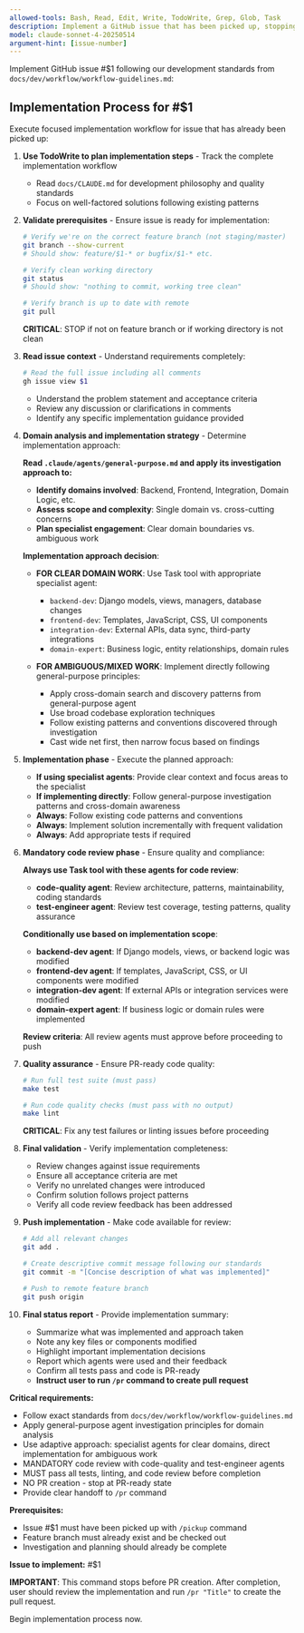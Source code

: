 ```yaml
---
allowed-tools: Bash, Read, Edit, Write, TodoWrite, Grep, Glob, Task
description: Implement a GitHub issue that has been picked up, stopping at PR-ready state
model: claude-sonnet-4-20250514
argument-hint: [issue-number]
---
```


Implement GitHub issue #$1 following our development standards from `docs/dev/workflow/workflow-guidelines.md`:

## Implementation Process for #$1

Execute focused implementation workflow for issue that has already been picked up:

1. **Use TodoWrite to plan implementation steps** - Track the complete implementation workflow
   - Read `docs/CLAUDE.md` for development philosophy and quality standards
   - Focus on well-factored solutions following existing patterns

2. **Validate prerequisites** - Ensure issue is ready for implementation:
   ```bash
   # Verify we're on the correct feature branch (not staging/master)
   git branch --show-current
   # Should show: feature/$1-* or bugfix/$1-* etc.

   # Verify clean working directory
   git status
   # Should show: "nothing to commit, working tree clean"

   # Verify branch is up to date with remote
   git pull
   ```
   **CRITICAL**: STOP if not on feature branch or if working directory is not clean

3. **Read issue context** - Understand requirements completely:
   ```bash
   # Read the full issue including all comments
   gh issue view $1
   ```
   - Understand the problem statement and acceptance criteria
   - Review any discussion or clarifications in comments
   - Identify any specific implementation guidance provided

4. **Domain analysis and implementation strategy** - Determine implementation approach:

   **Read `.claude/agents/general-purpose.md` and apply its investigation approach to:**
   - **Identify domains involved**: Backend, Frontend, Integration, Domain Logic, etc.
   - **Assess scope and complexity**: Single domain vs. cross-cutting concerns
   - **Plan specialist engagement**: Clear domain boundaries vs. ambiguous work

   **Implementation approach decision**:
   - **FOR CLEAR DOMAIN WORK**: Use Task tool with appropriate specialist agent:
     - `backend-dev`: Django models, views, managers, database changes
     - `frontend-dev`: Templates, JavaScript, CSS, UI components
     - `integration-dev`: External APIs, data sync, third-party integrations
     - `domain-expert`: Business logic, entity relationships, domain rules

   - **FOR AMBIGUOUS/MIXED WORK**: Implement directly following general-purpose principles:
     - Apply cross-domain search and discovery patterns from general-purpose agent
     - Use broad codebase exploration techniques
     - Follow existing patterns and conventions discovered through investigation
     - Cast wide net first, then narrow focus based on findings

5. **Implementation phase** - Execute the planned approach:
   - **If using specialist agents**: Provide clear context and focus areas to the specialist
   - **If implementing directly**: Follow general-purpose investigation patterns and cross-domain awareness
   - **Always**: Follow existing code patterns and conventions
   - **Always**: Implement solution incrementally with frequent validation
   - **Always**: Add appropriate tests if required

6. **Mandatory code review phase** - Ensure quality and compliance:

   **Always use Task tool with these agents for code review**:
   - **code-quality agent**: Review architecture, patterns, maintainability, coding standards
   - **test-engineer agent**: Review test coverage, testing patterns, quality assurance

   **Conditionally use based on implementation scope**:
   - **backend-dev agent**: If Django models, views, or backend logic was modified
   - **frontend-dev agent**: If templates, JavaScript, CSS, or UI components were modified
   - **integration-dev agent**: If external APIs or integration services were modified
   - **domain-expert agent**: If business logic or domain rules were implemented

   **Review criteria**: All review agents must approve before proceeding to push

7. **Quality assurance** - Ensure PR-ready code quality:
   ```bash
   # Run full test suite (must pass)
   make test

   # Run code quality checks (must pass with no output)
   make lint
   ```
   **CRITICAL**: Fix any test failures or linting issues before proceeding

8. **Final validation** - Verify implementation completeness:
   - Review changes against issue requirements
   - Ensure all acceptance criteria are met
   - Verify no unrelated changes were introduced
   - Confirm solution follows project patterns
   - Verify all code review feedback has been addressed

9. **Push implementation** - Make code available for review:
   ```bash
   # Add all relevant changes
   git add .

   # Create descriptive commit message following our standards
   git commit -m "[Concise description of what was implemented]"

   # Push to remote feature branch
   git push origin
   ```

10. **Final status report** - Provide implementation summary:
    - Summarize what was implemented and approach taken
    - Note any key files or components modified
    - Highlight important implementation decisions
    - Report which agents were used and their feedback
    - Confirm all tests pass and code is PR-ready
    - **Instruct user to run `/pr` command to create pull request**

**Critical requirements:**
- Follow exact standards from `docs/dev/workflow/workflow-guidelines.md`
- Apply general-purpose agent investigation principles for domain analysis
- Use adaptive approach: specialist agents for clear domains, direct implementation for ambiguous work
- MANDATORY code review with code-quality and test-engineer agents
- MUST pass all tests, linting, and code review before completion
- NO PR creation - stop at PR-ready state
- Provide clear handoff to `/pr` command

**Prerequisites:**
- Issue #$1 must have been picked up with `/pickup` command
- Feature branch must already exist and be checked out
- Investigation and planning should already be complete

**Issue to implement:** #$1

**IMPORTANT**: This command stops before PR creation. After completion, user should review the implementation and run `/pr "Title"` to create the pull request.

Begin implementation process now.
